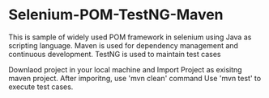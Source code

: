# Selenium-POM-TestNG-Maven
This is sample of widely used POM framework in selenium using Java as scripting language. Maven is used for dependency management and continuous development. TestNG is used to maintain test  cases


Downlaod project in your local machine and Import Project as exisitng maven project.
After imporitng, use 'mvn clean' command
Use 'mvn test' to execute test cases.

